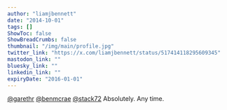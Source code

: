```yaml
---
author: "liamjbennett"
date: "2014-10-01"
tags: []
ShowToc: false
ShowBreadCrumbs: false
thumbnail: "/img/main/profile.jpg"
twitter_link: "https://x.com/liamjbennett/status/517414118295609345"
mastodon_link: ""
bluesky_link: ""
linkedin_link: ""
expiryDate: "2016-01-01"
---
```


[@garethr](https://x.com/garethr) [@benmcrae](https://x.com/benmcrae) [@stack72](https://x.com/stack72) Absolutely. Any time.

